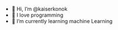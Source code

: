 - 👋 Hi, I’m @kaiserkonok
- 👀 I love programming
- 🌱 I’m currently learning machine Learning

<!---
kaiserkonok/kaiserkonok is a ✨ special ✨ repository because its `README.md` (this file) appears on your GitHub profile.
You can click the Preview link to take a look at your changes.
--->
